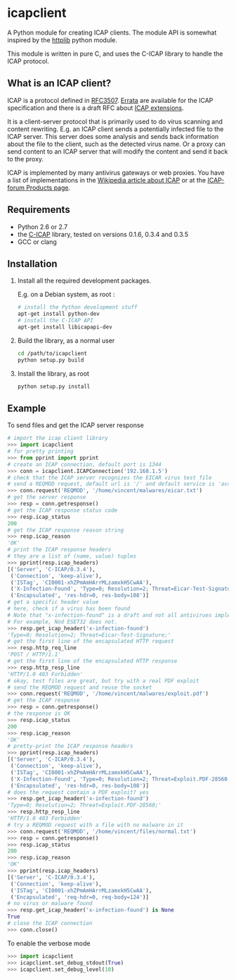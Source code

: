 icapclient
===

A Python module for creating ICAP clients.
The module API is somewhat inspired by the [httplib](https://docs.python.org/2/library/httplib.html) python module.

This module is written in pure C, and uses the C-ICAP library to
handle the ICAP protocol.

What is an ICAP client?
---

ICAP is a protocol defined in [RFC3507](http://tools.ietf.org/html/rfc3507). [Errata](http://www.measurement-factory.com/std/icap/) are available for the ICAP specification and there is a draft RFC about [ICAP extensions](https://tools.ietf.org/html/draft-stecher-icap-subid-00).

It is a client-server protocol that is primarily used to do virus scanning and content rewriting. E.g. an ICAP client sends a potentially infected file to the ICAP server. This server does some analysis and sends back information about the file to the client, such as the detected virus name. Or a proxy can send content to an ICAP server that will modify the content and send it back to the proxy.

ICAP is implemented by many antivirus gateways or web proxies. You have a list of implementations in the [Wikipedia article about ICAP](http://en.wikipedia.org/wiki/Internet_Content_Adaptation_Protocol) or at the [ICAP-forum Products page](http://www.icap-forum.org/icap?do=products).

Requirements
---

* Python 2.6 or 2.7
* the [C-ICAP](http://c-icap.sourceforge.net) library, tested on
  versions 0.1.6, 0.3.4 and 0.3.5
* GCC or clang

Installation
---

1. Install all the required development packages.

   E.g. on a Debian system, as root :

   ```bash
   # install the Python development stuff
   apt-get install python-dev
   # install the C-ICAP API
   apt-get install libicapapi-dev
   ```

2. Build the library, as a normal user

   ```bash
   cd /path/to/icapclient
   python setup.py build
   ```

3. Install the library, as root

   ```bash
   python setup.py install
   ```

Example
---

To send files and get the ICAP server response

```python
# import the icap client library
>>> import icapclient
# for pretty printing
>>> from pprint import pprint
# create an ICAP connection, default port is 1344
>>> conn = icapclient.ICAPConnection('192.168.1.5')
# check that the ICAP server recognizes the EICAR virus test file
# send a REQMOD request, default url is '/' and default service is 'avscan'
>>> conn.request('REQMOD', '/home/vincent/malwares/eicar.txt')
# get the server response
>>> resp = conn.getresponse()
# get the ICAP response status code
>>> resp.icap_status
200
# get the ICAP response reason string
>>> resp.icap_reason
'OK'
# print the ICAP response headers
# they are a list of (name, value) tuples
>>> pprint(resp.icap_headers)
[('Server', 'C-ICAP/0.3.4'),
 ('Connection', 'keep-alive'),
 ('ISTag', 'CI0001-xhZPmAmHArrMLzamxkH5CwAA'),
 ('X-Infection-Found', 'Type=0; Resolution=2; Threat=Eicar-Test-Signature;'),
 ('Encapsulated', 'res-hdr=0, res-body=108')]
# get a specific header value
# here, check if a virus has been found
# Note that "x-infection-found" is a draft and not all antivirues implement it.
# For example, Nod ESET32 does not.
>>> resp.get_icap_header('x-infection-found')
'Type=0; Resolution=2; Threat=Eicar-Test-Signature;'
# get the first line of the encapsulated HTTP request
>>> resp.http_req_line
'POST / HTTP/1.1'
# get the first line of the encapsulated HTTP response
>>> resp.http_resp_line
'HTTP/1.0 403 Forbidden'
# okay, test files are great, but try with a real PDF exploit
# send the REQMOD request and reuse the socket
>>> conn.request('REQMOD', '/home/vincent/malwares/exploit.pdf')
# get the ICAP response
>>> resp = conn.getresponse()
# the response is OK
>>> resp.icap_status
200
>>> resp.icap_reason
'OK'
# pretty-print the ICAP response headers
>>> pprint(resp.icap_headers)
[('Server', 'C-ICAP/0.3.4'),
 ('Connection', 'keep-alive'),
 ('ISTag', 'CI0001-xhZPmAmHArrMLzamxkH5CwAA'),
 ('X-Infection-Found', 'Type=0; Resolution=2; Threat=Exploit.PDF-28560;'),
 ('Encapsulated', 'res-hdr=0, res-body=108')]
# does the request contain a PDF exploit? yes
>>> resp.get_icap_header('x-infection-found')
'Type=0; Resolution=2; Threat=Exploit.PDF-28560;'
>>> resp.http_resp_line
'HTTP/1.0 403 Forbidden'
# try a REQMOD request with a file with no malware in it
>>> conn.request('REQMOD', '/home/vincent/files/normal.txt')
>>> resp = conn.getresponse()
>>> resp.icap_status
200
>>> resp.icap_reason
'OK'
>>> pprint(resp.icap_headers)
[('Server', 'C-ICAP/0.3.4'),
 ('Connection', 'keep-alive'),
 ('ISTag', 'CI0001-xhZPmAmHArrMLzamxkH5CwAA'),
 ('Encapsulated', 'req-hdr=0, req-body=124')]
# no virus or malware found
>>> resp.get_icap_header('x-infection-found') is None
True
# close the ICAP connection
>>> conn.close()
```

To enable the verbose mode

```python
>>> import icapclient
>>> icapclient.set_debug_stdout(True)
>>> icapclient.set_debug_level(10)
```
